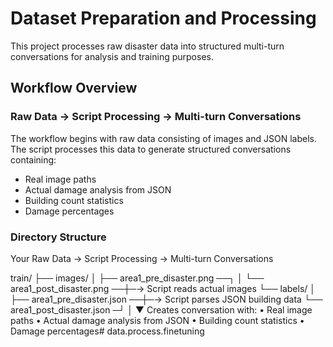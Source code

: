 # Dataset Preparation and Processing

This project processes raw disaster data into structured multi-turn conversations for analysis and training purposes.

## Workflow Overview

### Raw Data → Script Processing → Multi-turn Conversations

The workflow begins with raw data consisting of images and JSON labels. The script processes this data to generate structured conversations containing:

- Real image paths
- Actual damage analysis from JSON
- Building count statistics
- Damage percentages

### Directory Structure
Your Raw Data → Script Processing → Multi-turn Conversations

train/
├── images/
│   ├── area1_pre_disaster.png  ──┐
│   └── area1_post_disaster.png ──┼─→ Script reads actual images
└── labels/                       │
    ├── area1_pre_disaster.json ──┼─→ Script parses JSON building data
    └── area1_post_disaster.json ─┘
                                   │
                                   ▼
                    Creates conversation with:
                    • Real image paths
                    • Actual damage analysis from JSON
                    • Building count statistics
                    • Damage percentages# data.process.finetuning
